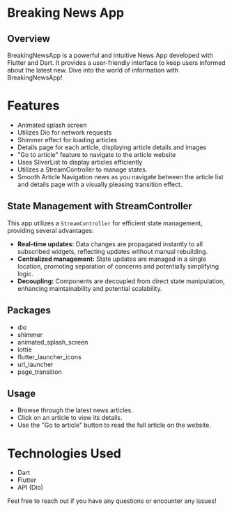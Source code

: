 # Breaking News App

## Overview

BreakingNewsApp is a powerful and intuitive News App developed with Flutter and Dart. It provides a user-friendly interface to keep users informed about the latest new. Dive into the world of information with BreakingNewsApp!

# Features

- Animated splash screen
- Utilizes Dio for network requests
- Shimmer effect for loading articles
- Details page for each article, displaying article details and images
- "Go to article" feature to navigate to the article website
- Uses SliverList to display articles efficiently
- Utilizes a StreamController to manage states.
- Smooth Article Navigation news as you navigate between the article list and details page with a visually pleasing transition effect.

  
## State Management with StreamController

This app utilizes a `StreamController` for efficient state management, providing several advantages:

- **Real-time updates:** Data changes are propagated instantly to all subscribed widgets, reflecting updates without manual rebuilding.
- **Centralized management:** State updates are managed in a single location, promoting separation of concerns and potentially simplifying logic.
- **Decoupling:** Components are decoupled from direct state manipulation, enhancing maintainability and potential scalability.

## Packages

- dio
- shimmer
- animated_splash_screen
- lottie
- flutter_launcher_icons
- url_launcher
- page_transition

## Usage

- Browse through the latest news articles.
- Click on an article to view its details.
- Use the "Go to article" button to read the full article on the website.

# Technologies Used

- Dart
- Flutter
- API (Dio)

Feel free to reach out if you have any questions or encounter any issues!

